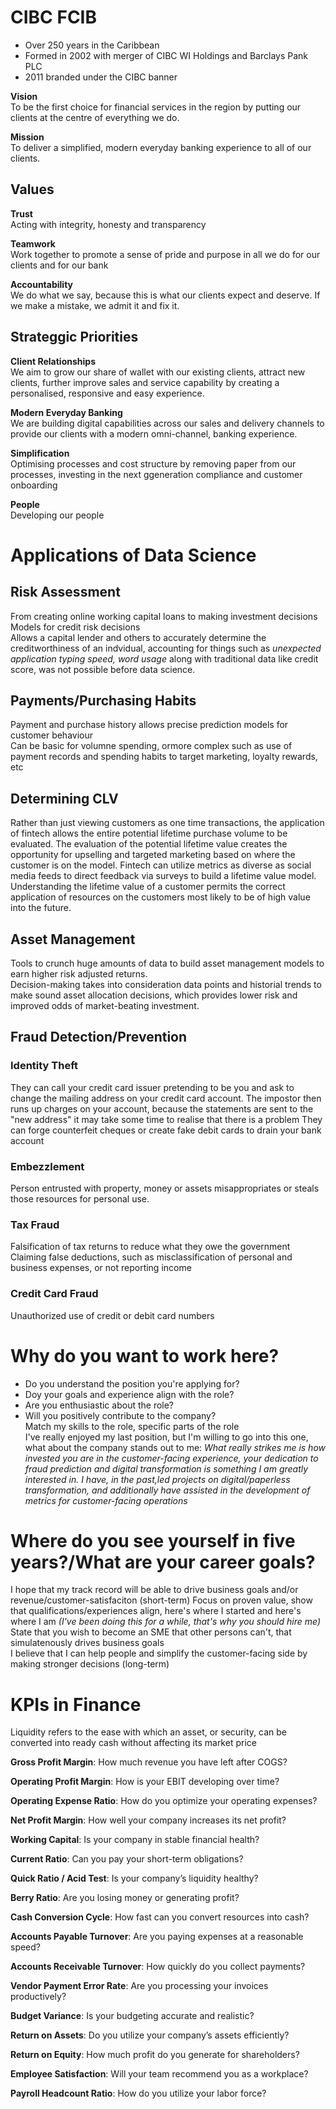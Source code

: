 # CIBC FCIB  
- Over 250 years in the Caribbean  
- Formed in 2002 with merger of CIBC WI Holdings and Barclays Pank PLC
- 2011 branded under the CIBC banner  

**Vision**  
To be the first choice for financial services in the region by putting our clients at the centre of everything we do.  

**Mission**  
To deliver a simplified, modern everyday banking experience to all of our clients.  

## Values  
**Trust**  
Acting with integrity, honesty and transparency  

**Teamwork**  
Work together to promote a sense of pride and purpose in all we do for our clients and for our bank 

**Accountability**  
We do what we say, because this is what our clients expect and deserve. If we make a mistake, we admit it and fix it.  

## Strateggic Priorities  
**Client Relationships**  
We aim to grow our share of wallet with our existing clients, attract new clients, further improve sales and service capability by creating a personalised, responsive and easy experience.  

**Modern Everyday Banking**  
We are building digital capabilities across our sales and delivery channels to provide our clients with a modern omni-channel, banking experience.  

**Simplification**  
Optimising processes and cost structure by removing paper from our processes, investing in the next ggeneration compliance and customer onboarding  

**People**  
Developing our people  

# Applications of Data Science 
## Risk Assessment  
From creating online working capital loans to making investment decisions  
Models for credit risk decisions  
Allows a capital lender and others to accurately determine the creditworthiness of an indvidual, accounting for things such as *unexpected application typing speed, word usage* along with traditional data like credit score, was not possible before data science.

## Payments/Purchasing Habits  
Payment and purchase history allows precise prediction models for customer behaviour  
Can be basic for volumne spending, ormore complex such as use of payment records and spending habits to target marketing, loyalty rewards, etc


## Determining CLV
Rather than just viewing customers as one time transactions, the application of fintech allows the entire potential lifetime purchase volume to be evaluated.
The evaluation of the potential lifetime value creates the opportunity for upselling and targeted marketing based on where the customer is on the model. Fintech can utilize metrics as diverse as social media feeds to direct feedback via surveys to build a lifetime value model. Understanding the lifetime value of a customer permits the correct application of resources on the customers most likely to be of high value into the future.

## Asset Management  
Tools to crunch huge amounts of data to build asset management models to earn higher risk adjusted returns.  
Decision-making takes into consideration data points and historial trends to make sound asset allocation decisions, which provides lower risk and improved odds of market-beating investment.   

## Fraud Detection/Prevention  
### Identity Theft  
They can call your credit card issuer pretending to be you and ask to change the mailing address on your credit card account. The impostor then runs up charges on your account, because the statements are sent to the "new address" it may take some time to realise that there is a problem
They can forge counterfeit cheques or create fake debit cards to drain your bank account

### Embezzlement  
Person entrusted with property, money or assets misappropriates or steals those resources for personal use.  

### Tax Fraud  
Falsification of tax returns to reduce what they owe the government
Claiming false deductions, such as misclassification of personal and business expenses, or not reporting income  

### Credit Card Fraud  
Unauthorized use of credit or debit card numbers  

# Why do you want to work here?  
- Do you understand the position you're applying for?  
- Doy your goals and experience align with the role?  
- Are you enthusiastic about the role?  
- Will you positively contribute to the company?  
Match my skills to the role, specific parts of the role  
I've really enjoyed my last position, but I'm willing to go into this one, what about the company stands out to me: *What really strikes me is how invested you are in the customer-facing experience, your dedication to fraud prediction and digital transformation is something I am greatly interested in. I have, in the past,led projects on digital/paperless transformation, and additionally have assisted in the development of metrics for customer-facing operations*  


# Where do you see yourself in five years?/What are your career goals?  
I hope that my track record will be able to drive business goals and/or revenue/customer-satisfaciton (short-term)
Focus on proven value, show that qualifications/experiences align, here's where I started and here's where I am  *(I've been doing this for a while, that's why you should hire me)*  
State that you wish to become an SME that other persons can't, that simulatenously drives business goals  
I believe that I can help people and simplify the customer-facing side by making stronger decisions (long-term)

# KPIs in Finance  

Liquidity refers to the ease with which an asset, or security, can be converted into ready cash without affecting its market price

**Gross Profit Margin**: How much revenue you have left after COGS?

**Operating Profit Margin**: How is your EBIT developing over time?

**Operating Expense Ratio**: How do you optimize your operating expenses?

**Net Profit Margin**: How well your company increases its net profit?

**Working Capital**: Is your company in stable financial health?

**Current Ratio**: Can you pay your short-term obligations?

**Quick Ratio / Acid Test**: Is your company’s liquidity healthy?

**Berry Ratio**: Are you losing money or generating profit?

**Cash Conversion Cycle**: How fast can you convert resources into cash?

**Accounts Payable Turnover**: Are you paying expenses at a reasonable speed?

**Accounts Receivable Turnover**: How quickly do you collect payments?

**Vendor Payment Error Rate**: Are you processing your invoices productively?

**Budget Variance**: Is your budgeting accurate and realistic?

**Return on Assets**: Do you utilize your company’s assets efficiently?

**Return on Equity**: How much profit do you generate for shareholders?

**Employee Satisfaction**: Will your team recommend you as a workplace?

**Payroll Headcount Ratio**: How do you utilize your labor force?